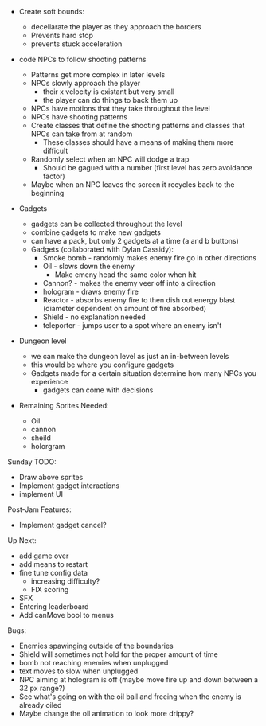 * Create soft bounds:
	* decellarate the player as they approach the borders
	* Prevents hard stop
	* prevents stuck acceleration

* code NPCs to follow shooting patterns
	* Patterns get more complex in later levels
	* NPCs slowly approach the player
		* their x velocity is existant but very small
		* the player can do things to back them up
	* NPCs have motions that they take throughout the level
	* NPCs have shooting patterns
	* Create classes that define the shooting patterns and classes that NPCs can take from at random
		* These classes should have a means of making them more difficult
	* Randomly select when an NPC will dodge a trap
		* Should be gagued with a number (first level has zero avoidance factor)
	* Maybe when an NPC leaves the screen it recycles back to the beginning

* Gadgets
	* gadgets can be collected throughout the level
	* combine gadgets to make new gadgets
	* can have a pack, but only 2 gadgets at a time (a and b buttons)
	* Gadgets (collaborated with Dylan Cassidy):
		* Smoke bomb - randomly makes enemy fire go in other directions
		* Oil - slows down the enemy
			* Make emeny head the same color when hit
		* Cannon? - makes the enemy veer off into a direction
		* hologram - draws enemy fire
		* Reactor - absorbs enemy fire to then dish out energy blast (diameter dependent on amount of fire absorbed)
		* Shield - no explanation needed
		* teleporter - jumps user to a spot where an enemy isn't
* Dungeon level
	* we can make the dungeon level as just an in-between levels
	* this would be where you configure gadgets
	* Gadgets made for a certain situation determine how many NPCs you experience
		* gadgets can come with decisions

* Remaining Sprites Needed:
	* Oil
	* cannon
	* sheild
	* holorgram

Sunday TODO:
* Draw above sprites
* Implement gadget interactions
* implement UI

Post-Jam Features:
* Implement gadget cancel?

Up Next:
* add game over
* add means to restart
* fine tune config data
	* increasing difficulty?
	* FIX scoring
* SFX
* Entering leaderboard
* Add canMove bool to menus

Bugs:
* Enemies spawinging outside of the boundaries
* Shield will sometimes not hold for the proper amount of time
* bomb not reaching enemies when unplugged
* text moves to slow when unplugged
* NPC aiming at hologram is off (maybe move fire up and down between a 32 px range?)
* See what's going on with the oil ball and freeing when the enemy is already oiled
* Maybe change the oil animation to look more drippy?
